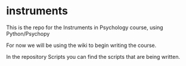 # instruments
This is the repo for the Instruments in Psychology course, using Python/Psychopy

For now we will be using the wiki to begin writing the course.

In the repository Scripts you can find the scripts that are being written.
